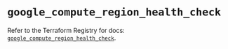 # `google_compute_region_health_check`

Refer to the Terraform Registry for docs: [`google_compute_region_health_check`](https://registry.terraform.io/providers/hashicorp/google-beta/6.38.0/docs/resources/google_compute_region_health_check).
